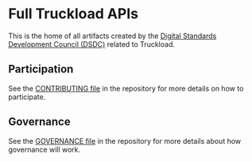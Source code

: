 # Full Truckload APIs

This is the home of all artifacts created by the [Digital Standards Development Council (DSDC)](https://nmfta.org/digital-standards-development/) related to Truckload.

## Participation

See the [CONTRIBUTING file](CONTRIBUTING.md) in the repository for more details on how to participate.

## Governance

See the [GOVERNANCE file](GOVERNANCE.md) in the repository for more details about how governance will work.

